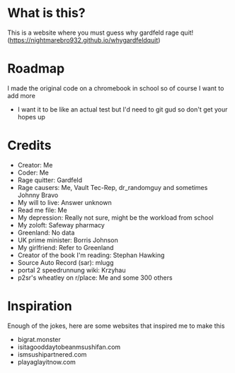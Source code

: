 # What is this?
This is a website where you must guess why gardfeld rage quit! (https://nightmarebro932.github.io/whygardfeldquit)
# Roadmap
I made the original code on a chromebook in school so of course I want to add more
- I want it to be like an actual test but I'd need to git gud so don't get your hopes up
# Credits
- Creator: Me
- Coder: Me
- Rage quitter: Gardfeld
- Rage causers: Me, Vault Tec-Rep, dr_randomguy and sometimes Johnny Bravo
- My will to live: Answer unknown 
- Read me file: Me
- My depression: Really not sure, might be the workload from school
- My zoloft: Safeway pharmacy 
- Greenland: No data
- UK prime minister: Borris Johnson
- My girlfriend: Refer to Greenland
- Creator of the book I'm reading: Stephan Hawking
- Source Auto Record (sar): mlugg
- portal 2 speedrunnung wiki: Krzyhau
- p2sr's wheatley on r/place: Me and some 300 others
# Inspiration
Enough of the jokes, here are some websites that inspired me to make this
- bigrat.monster
- isitagooddaytobeanmsushifan.com
- ismsushipartnered.com
- playaglayitnow.com
